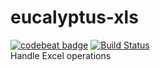 # eucalyptus-xls
[![codebeat badge](https://codebeat.co/badges/046aca17-a442-497c-ad63-866207a9cb9b)](https://codebeat.co/projects/github-com-tekhnefr-eucalyptus-xls-master)
[![Build Status](https://api.cirrus-ci.com/github/TekhneFr/eucalyptus-xls.svg)](https://cirrus-ci.com/github/TekhneFr/eucalyptus-xls)  
Handle Excel operations

